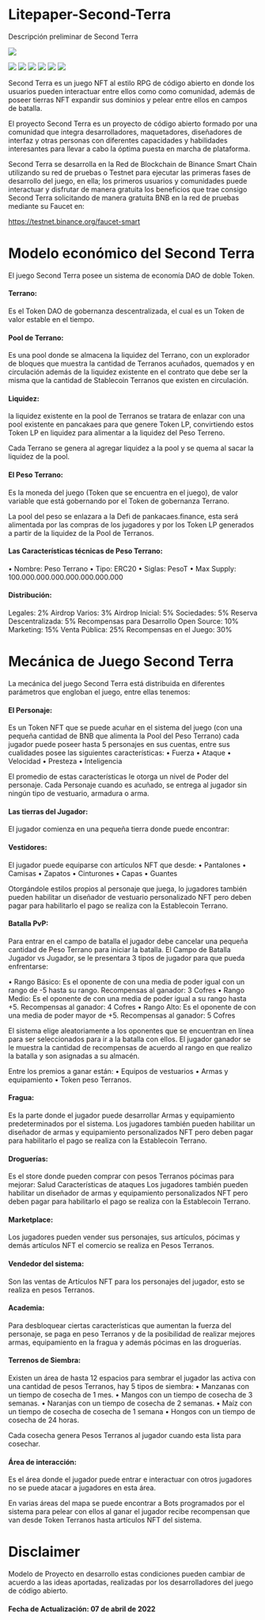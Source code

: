 # Litepaper-Second-Terra
Descripción preliminar de Second Terra

![](https://pandao.github.io/editor.md/images/logos/editormd-logo-180x180.png)

![](https://img.shields.io/github/stars/pandao/editor.md.svg) ![](https://img.shields.io/github/forks/pandao/editor.md.svg) ![](https://img.shields.io/github/tag/pandao/editor.md.svg) ![](https://img.shields.io/github/release/pandao/editor.md.svg) ![](https://img.shields.io/github/issues/pandao/editor.md.svg) ![](https://img.shields.io/bower/v/editor.md.svg)

Second Terra es un juego NFT al estilo RPG de código abierto en donde los usuarios pueden interactuar entre ellos como como comunidad, además de poseer tierras NFT expandir sus dominios y pelear entre ellos en campos de batalla.

El proyecto Second Terra es un proyecto de código abierto formado por una comunidad que integra desarrolladores, maquetadores, diseñadores de interfaz y otras personas con diferentes capacidades y habilidades interesantes para llevar a cabo la óptima puesta en marcha de plataforma.

Second Terra se desarrolla en la Red de Blockchain de Binance Smart Chain utilizando su red de pruebas o Testnet para ejecutar las primeras fases de desarrollo del juego, en ella; los primeros usuarios y comunidades puede interactuar y disfrutar de manera gratuita los beneficios que trae consigo Second Terra solicitando de manera gratuita BNB en la red de pruebas mediante su Faucet en:

https://testnet.binance.org/faucet-smart

# Modelo económico del Second Terra

El juego Second Terra posee un sistema de economía DAO de doble Token.

#### Terrano: 
Es el Token DAO de gobernanza descentralizada, el cual es un Token de valor estable en el tiempo.

#### Pool de Terrano:
Es una pool donde se almacena la liquidez del Terrano, con un explorador de bloques que muestra la cantidad de Terranos acuñados, quemados y en circulación además de la liquidez existente en el contrato que debe ser la misma que la cantidad de Stablecoin Terranos que existen en circulación.

#### Liquidez:
la liquidez existente en la pool de Terranos se tratara de enlazar con una pool existente en pancakaes para que genere Token LP, convirtiendo estos Token LP en liquidez para alimentar a la liquidez del Peso Terreno.

Cada Terrano se genera al agregar liquidez a la pool y se quema al sacar la liquidez de la pool.

#### El Peso Terrano:
Es la moneda del juego (Token que se encuentra en el juego), de valor variable que está gobernando por el Token de gobernanza Terrano.

La pool del peso se enlazara a la Defi de pankacaes.finance, esta será alimentada por las compras de los jugadores y por los Token LP generados a partir de la liquidez de la Pool de Terranos.

#### Las Características técnicas de Peso Terrano:
•	Nombre: Peso Terrano
•	Tipo: ERC20
•	Siglas: PesoT
•	Max Supply: 100.000.000.000.000.000.000.000

#### Distribución:
Legales: 2%
Airdrop Varios: 3%
Airdrop Inicial: 5%
Sociedades: 5%
Reserva Descentralizada: 5%
Recompensas para Desarrollo Open Source: 10%
Marketing: 15%
Venta Pública: 25%
Recompensas en el Juego: 30%

# Mecánica de Juego Second Terra
La mecánica del juego Second Terra está distribuida en diferentes parámetros que engloban el juego, entre ellas tenemos:

#### El Personaje:
Es un Token NFT que se puede acuñar en el sistema del juego (con una pequeña cantidad de BNB que alimenta la Pool del Peso Terrano) cada jugador puede poseer hasta 5 personajes en sus cuentas, entre sus cualidades posee las siguientes características:
•	Fuerza
•	Ataque
•	Velocidad
•	Presteza
•	Inteligencia 

El promedio de estas características le otorga un nivel de Poder del personaje.
Cada  Personaje cuando es acuñado, se entrega al jugador sin ningún tipo de vestuario, armadura o arma.

#### Las tierras del Jugador:
El jugador comienza en una pequeña tierra donde puede encontrar:

#### Vestidores:
El jugador puede equiparse con artículos NFT que desde:
•	Pantalones 
•	Camisas
•	Zapatos
•	Cinturones
•	Capas
•	Guantes

Otorgándole estilos propios al personaje que juega, lo jugadores también pueden habilitar un diseñador de vestuario personalizado NFT pero deben pagar para habilitarlo el pago se realiza con la Establecoin Terrano. 

#### Batalla PvP:
Para entrar en el campo de batalla el jugador debe cancelar una pequeña cantidad de Peso Terrano para iniciar la batalla. El Campo de Batalla Jugador vs Jugador, se le presentara 3 tipos de jugador para que pueda enfrentarse:

•	Rango Básico: Es el oponente de con una media de poder igual con un rango de -5 hasta su rango. Recompensas al ganador: 3 Cofres 
•	Rango Medio: Es el oponente de con una media de poder igual a su rango hasta +5. Recompensas al ganador: 4 Cofres 
•	Rango Alto: Es el oponente de con una media de poder mayor de +5. Recompensas al ganador: 5 Cofres 

El sistema elige aleatoriamente a los oponentes que se encuentran en línea para ser seleccionados para ir a la batalla con ellos.
El jugador ganador se le muestra la cantidad de recompensas de acuerdo al rango en que realizo la batalla y son asignadas a su almacén. 

Entre los premios a ganar están:
•	Equipos de vestuarios
•	Armas y equipamiento
•	Token peso Terranos.

#### Fragua:
Es la parte donde el jugador puede desarrollar Armas y equipamiento predeterminados por el sistema. Los jugadores también pueden habilitar un diseñador de armas y equipamiento personalizados NFT pero deben pagar para habilitarlo el pago se realiza con la Establecoin Terrano.

#### Droguerías:
Es el store donde pueden comprar con pesos Terranos pócimas para mejorar:
Salud
Características de ataques
Los jugadores también pueden habilitar un diseñador de armas y equipamiento personalizados NFT pero deben pagar para habilitarlo el pago se realiza con la Establecoin Terrano.

#### Marketplace:
Los jugadores pueden vender sus personajes, sus artículos, pócimas y demás artículos NFT el comercio se realiza en Pesos Terranos. 

#### Vendedor del sistema:
Son las ventas de Artículos NFT para los personajes del jugador, esto se realiza en pesos Terranos.
 
#### Academia:
Para desbloquear ciertas características que aumentan la fuerza del personaje, se paga en peso Terranos y de la posibilidad de realizar mejores armas, equipamiento en la fragua y además pócimas en las droguerías.

#### Terrenos de Siembra:
Existen un área de hasta 12 espacios para sembrar el jugador las activa con una cantidad de pesos Terranos, hay 5 tipos de siembra:
•	Manzanas con un tiempo de cosecha de 1 mes. 
•	Mangos con un tiempo de cosecha de 3 semanas.
•	Naranjas con un tiempo de cosecha de 2 semanas.
•	Maíz con un tiempo de cosecha de cosecha de 1 semana 
•	Hongos con un tiempo de cosecha de 24 horas. 

Cada cosecha genera Pesos Terranos al jugador cuando esta lista para cosechar. 
 
#### Área de interacción:
Es el área donde el jugador puede entrar e interactuar con otros jugadores no se puede atacar a jugadores en esta área.

En varias áreas del mapa se puede encontrar a Bots programados por el sistema para pelear con ellos al ganar el jugador recibe recompensan que van desde Token Terranos hasta artículos NFT del sistema.

# Disclaimer
Modelo de Proyecto en desarrollo estas condiciones pueden cambiar de acuerdo a las ideas aportadas, realizadas por los desarrolladores del juego de código abierto.

#### Fecha de Actualización: 07 de abril de 2022
